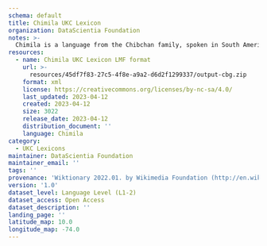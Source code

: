 ```yaml
---
schema: default
title: Chimila UKC Lexicon
organization: DataScientia Foundation
notes: >-
  Chimila is a language from the Chibchan family, spoken in South America. The UKC Lexicon of Chimila is represented as a lexico-semantic network. It consists of words, word senses, synsets, as well as sense-level and synset-level relationships.
resources:
  - name: Chimila UKC Lexicon LMF format
    url: >-
      resources/45df7f83-27c5-4f8e-a9a2-d6d2f1299337/output-cbg.zip
    format: xml
    license: https://creativecommons.org/licenses/by-nc-sa/4.0/
    last_updated: 2023-04-12
    created: 2023-04-12
    size: 3022
    release_date: 2023-04-12
    distribution_document: ''
    language: Chimila
category:
  - UKC Lexicons
maintainer: DataScientia Foundation
maintainer_email: ''
tags: ''
provenance: 'Wiktionary 2022.01. by Wikimedia Foundation (http://en.wiktionary.org); CogNet 2.1 by Khuyagbaatar Batsuren, National University of Mongolia (http://cognet.ukc.disi.unitn.it); Native Languages of the Americas 2021.11. by Laura Redish and Orrin Lewis (http://www.native-languages.org); Princeton WordNet 2.1 by Princeton University (https://wordnet.princeton.edu)'
version: '1.0'
dataset_level: Language Level (L1-2)
dataset_access: Open Access
dataset_description: ''
landing_page: ''
latitude_map: 10.0
longitude_map: -74.0
---
```

